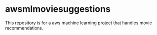 # awsmlmoviesuggestions
This repository is for a aws machine learning project that handles movie recommendations.

